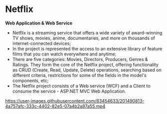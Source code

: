 # Netflix
**Web Application & Web Service**
-	Netflix is a streaming service that offers a wide variety of award-winning TV shows, movies, anime, documentaries, and more on thousands of internet-connected devices;
-	In the project is represented the access to an extensive library of feature films that you can watch everywhere and anytime;
-	There are five categories: Movies, Directors, Producers, Genres & Ratings. They form the core of the Netflix project, offering functionality as CRUD (Create, Read, Update, Delete) operations, searching based on different criteria, restrictions for some of the fields in the model's components, etc;
-	The Netflix project consists of a Web service (WCF) and a Client to consume the service - ASP.NET MVC Web Application.

https://user-images.githubusercontent.com/83454633/201490813-4a757afc-333c-4402-82e5-07a4b2a97a55.mp4
